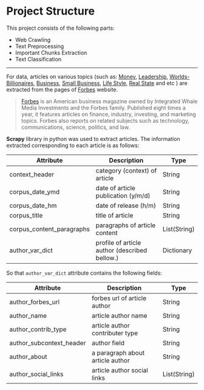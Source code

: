 # Project Structure

This project consists of the following parts:

- Web Crawling
- Text Preprocessing
- Important Chunks Extraction
- Text Classification

********************************
For data, articles on various topics (such as:
[Money](https://www.forbes.com/money/),
[Leadership](https://www.forbes.com/leadership/),
[Worlds-Billionaires](https://www.forbes.com/worlds-billionaires/),
[Business](https://www.forbes.com/business/),
[Small Business](https://www.forbes.com/small-business/),
[Life Style](https://www.forbes.com/lifestyle/),
[Real State](https://www.forbes.com/real-estate/) and etc
)
are extracted from the pages of
[Forbes](www.forbes.com) website.

> [Forbes](https://en.wikipedia.org/wiki/Forbes) is an American business magazine owned by Integrated Whale Media Investments and the Forbes family. Published eight times a year, it features articles on finance, industry, investing, and marketing topics. Forbes also reports on related subjects such as technology, communications, science, politics, and law.

**Scrapy** library in python was used to extract articles. The information extracted corresponding to each
article is as follows:

| Attribute                 | Description                                   | Type         |
| ------------------------- | --------------------------------------------- | ------------ |
| context_header            | category (context) of article                 | String       |
| corpus_date_ymd           | date of article publication (y/m/d)           | String       |
| corpus_date_hm            | date of release (h/m)                         | String       |
| corpus_title              | title of article                              | String       |
| corpus_content_paragraphs | paragraphs of article content                 | List(String) |
| author_var_dict           | profile of article author (described bellow.) | Dictionary   |

So that <code>author_var_dict</code> attribute contains the following fields:

| Attribute                | Description                      | Type         |
| ------------------------ | -------------------------------- | ------------ |
| author_forbes_url        | forbes url of article author     | String       |
| author_name              | article author name              | String       |
| author_contrib_type      | article author contributer type  | String       |
| author_subcontext_header | author field                     | String       |
| author_about             | a paragraph about article author | String       |
| author_social_links      | article author social links      | List(String) |
